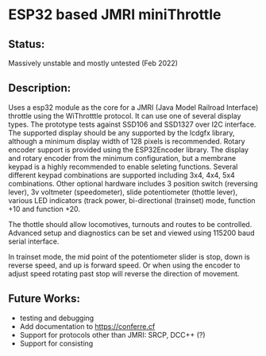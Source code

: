 ESP32 based JMRI miniThrottle
=============================

Status:
-------
Massively unstable and mostly untested (Feb 2022)

Description:
------------
Uses a esp32 module as the core for a JMRI (Java Model Railroad Interface) throttle using the WiThrotttle protocol.
It can use one of several display types. The prototype tests against SSD106 and SSD1327 over I2C interface.
The supported display should be any supported by the lcdgfx library, although a minimum display width of 128 pixels is recommended.
Rotary encoder support is provided using the ESP32Encoder library.
The display and rotary encoder from the minimum configuration, but a membrane keypad is a highly recommended to enable seleting functions.
Several different keypad combinations are supported including 3x4, 4x4, 5x4 combinations.
Other optional hardware includes 3 position switch (reversing lever), 3v voltmeter (speedometer), slide potentiometer (thottle lever), various LED indicators (track power, bi-directional (trainset) mode, function +10 and function +20.

The thottle should allow locomotives, turnouts and routes to be controlled.
Advanced setup and diagnostics can be set and viewed using 115200 baud serial interface.

In trainset mode, the mid point of the potentiometer slider is stop, down is reverse speed, and up is forward speed. Or when using the encoder to adjust speed rotating past stop will reverse the direction of movement.


Future Works:
-------------
* testing and debugging
* Add documentation to https://conferre.cf
* Support for protocols other than JMRI: SRCP, DCC++ (?)
* Support for consisting
